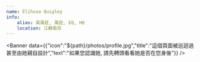 ```yaml
---
name: Elihuso Quigley
info:
    alias: 英風莊, 風莊, EQ, HQ
    location: 江蘇南京
---
```


<Banner data={{"icon":"${path}/photos/profile.jpg","title":"這個頁面被巡迴過甚至由她親自設計","text":"如果您認識她, 請先轉頭看看她是否在您身後"}} />